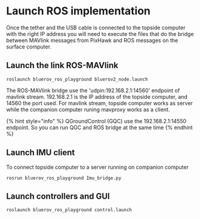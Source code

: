 # Launch ROS implementation

Once the tether and the USB cable is connected to the topside computer with the right IP address you will need to execute the files that do the bridge between MAVlink messages from PixHawk and ROS messages on the surface computer.

## Launch the link ROS-MAVlink

```text
roslaunch bluerov_ros_playground bluerov2_node.launch
```

The ROS-MAVlink bridge use the 'udpin:192.168.2.1:14560' endpoint of mavlink stream. 192.168.2.1 is the IP address of the topside computer, and 14560 the port used. For mavlink stream, topside computer works as server while the companion computer runing mavproxy works as a client.

{% hint style="info" %}
QGroundControl \(GQC\) use the 192.168.2.1:14550 endpoint. So you can run QGC and ROS bridge at the same time
{% endhint %}

## Launch IMU client 

To connect topside computer to a server running on companion computer

```text
rosrun bluerov_ros_playground Imu_bridge.py
```

## Launch controllers and GUI

```text
roslaunch bluerov_ros_playground control.launch   
```

